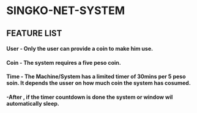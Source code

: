 # SINGKO-NET-SYSTEM
## FEATURE LIST
#### User - Only the user can provide a coin to make him use.
#### Coin - The system requires a five peso coin.
#### Time - The Machine/System has a limited timer of 30mins per 5 peso soin. It depends the usser on how much coin the system has cosumed.
#### -After , if the timer countdown is done the system or window wil automatically sleep.

